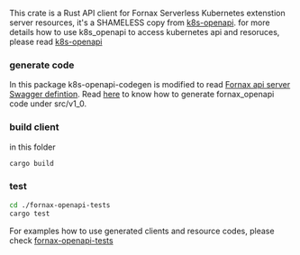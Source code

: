 This crate is a Rust API client for Fornax Serverless Kubernetes extenstion server resources, it's a SHAMELESS copy from [k8s-openapi](https://arnavion.github.io/k8s-openapi/).
for more details how to use k8s_openapi to access kubernetes api and resoruces, please read [k8s-openapi](https://crates.io/crates/k8s-openapi)

### generate code

In this package k8s-openapi-codegen is modified to read [Fornax api server Swagger defintion](https://github.com/CentaurusInfra/fornax-serverless/blob/main/config/swagger.json).
Read [here](./k8s-openapi-codegen/README.md) to know how to generate fornax_openapi code under src/v1_0.

### build client

in this folder

```bash
cargo build
```

### test

```bash
cd ./fornax-openapi-tests
cargo test
```

For examples how to use generated clients and resource codes, please check [fornax-openapi-tests](./fornax-openapi-tests/src/)

